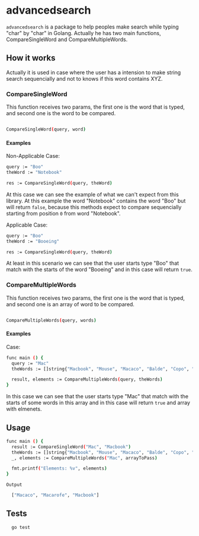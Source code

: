 # advancedsearch
`advancedsearch` is a package to help peoples make search while typing "char" by "char" in Golang. Actually he has two main functions, CompareSingleWord and CompareMultipleWords.

## How it works

Actually it is used in case where the user has a intension to make string search sequencially and not to knows if this word contains XYZ.

### CompareSingleWord
This function receives two params, the first one is the word that is typed, and second one is the word to be compared.

``` bash

CompareSingleWord(query, word)

```
#### Examples 
Non-Applicable Case:
``` bash
query := "Boo"
theWord := "Notebook"

res := CompareSingleWord(query, theWord)
```
At this case we can see the example of what we can't expect from this library. At this example the word "Notebook" contains the word "Boo" but will return `false`, because this methods expect to compare sequencially starting from position `0` from word "Notebook".

Applicable Case:
``` bash
query := "Boo"
theWord := "Booeing"

res := CompareSingleWord(query, theWord)
```
At least in this scenario we can see that the user starts type "Boo" that match with the starts of the word "Booeing" and in this case will return `true`.

### CompareMultipleWords
This function receives two params, the first one is the word that is typed, and second one is an array of word to be compared.

``` bash

CompareMultipleWords(query, words)

```
#### Examples 

Case:
``` bash
func main () {
  query := "Mac"
  theWords := []string{"Macbook", "Mouse", "Macaco", "Balde", "Copo", "Macarofe"}

  result, elements := CompareMultipleWords(query, theWords)
}
```
In this case we can see that the user starts type "Mac" that match with the starts of some words in this array and in this case will return `true` and array with elmenets.

## Usage
``` bash
func main () {
  result := CompareSingleWord("Mac", "Macbook")
  theWords := []string{"Macbook", "Mouse", "Macaco", "Balde", "Copo", "Macarofe"}
  _, elements := CompareMultipleWords("Mac", arrayToPass)

  fmt.printf("Elements: %v", elements)
}
```
`Output`
``` bash
  ["Macaco", "Macarofe", "Macbook"]
```

## Tests
``` bash
  go test
```
